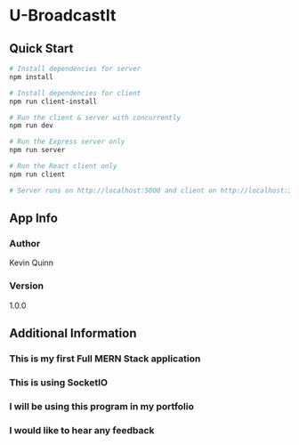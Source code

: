 # U-BroadcastIt

## Quick Start

```bash
# Install dependencies for server
npm install

# Install dependencies for client
npm run client-install

# Run the client & server with concurrently
npm run dev

# Run the Express server only
npm run server

# Run the React client only
npm run client

# Server runs on http://localhost:5000 and client on http://localhost:3000
```

## App Info

### Author

Kevin Quinn

### Version

1.0.0

## Additional Information

### This is my first Full MERN Stack application

### This is using SocketIO

### I will be using this program in my portfolio

### I would like to hear any feedback

